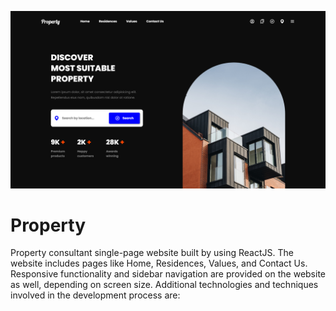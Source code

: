 ![Alt property](https://raw.githubusercontent.com/artyom285/portfolio/master/assets/portfolio/property.png)

# Property

Property consultant single-page website built by using ReactJS. The website includes pages like Home, Residences, Values, and Contact Us. Responsive functionality and sidebar navigation are provided on the website as well, depending on screen size. Additional technologies and techniques involved in the development process are:

